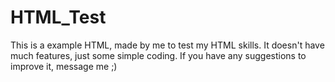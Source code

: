 # HTML_Test
This is a example HTML, made by me to test my HTML skills.
It doesn't have much features, just some simple coding. If you have any suggestions to improve it, message me ;)

